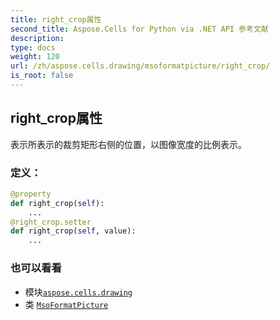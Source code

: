 ```yaml
---
title: right_crop属性
second_title: Aspose.Cells for Python via .NET API 参考文献
description:
type: docs
weight: 120
url: /zh/aspose.cells.drawing/msoformatpicture/right_crop/
is_root: false
---
```

## right_crop属性

表示所表示的裁剪矩形右侧的位置，以图像宽度的比例表示。
### 定义：
```python
@property
def right_crop(self):
    ...
@right_crop.setter
def right_crop(self, value):
    ...
```

### 也可以看看
* 模块[`aspose.cells.drawing`](../../)
* 类 [`MsoFormatPicture`](/cells/python-net/zh/aspose.cells.drawing/msoformatpicture)
